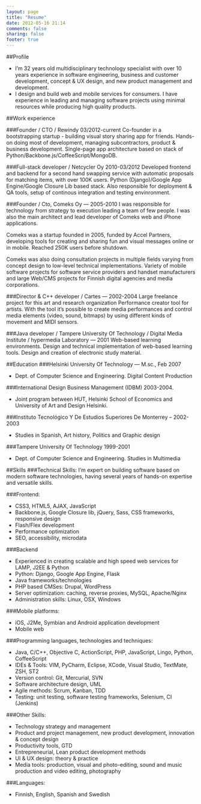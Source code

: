```yaml
---
layout: page
title: "Resume"
date: 2012-05-16 21:14
comments: false
sharing: false
footer: true
---
```

##Profile
- I’m 32 years old multidisciplinary technology specialist with over 10 years experience in software engineering, business and customer development, concept & UX design, and new product management and development.
- I design and build web and mobile services for consumers. I have experience in leading and managing software projects using minimal resources while producing high quality products.

##Work experience

###Founder / CTO / Rewindy 03/2012-current
Co-founder in a bootstrapping startup - building visual story sharing app for friends. Hands-on doing most of development, managing subcontractors, product & business development. Single-page app architecture based on stack of Python/Backbone.js/CoffeeScript/MongoDB.

###Full-stack developer / Netcycler Oy 2010-03/2012
Developed frontend and backend for a second hand swapping service with automatic proposals for matching items, with over 100K users.
Python (Django)/Google App Engine/Google Closure Lib based stack.
Also responsible for deployment & QA tools, setup of continous integration and testing envinronment.

###Founder / Cto, Comeks Oy — 2005-2010
I was responsible for technology from strategy to execution leading a team of few people. I was also the main architect and lead developer of Comeks web and iPhone applications.

Comeks was a startup founded in 2005, funded by Accel Partners, developing tools for creating and sharing fun and visual messages online or in mobile. Reached 250K users before shutdown. 

Comeks was also doing consultation projects in multiple fields varying from concept design to low-level technical implementations. Variety of mobile software projects for software service providers and handset manufacturers and large Web/CMS projects for Finnish digital agencies and media corporations.

###Director & C++ developer / Cartes — 2002-2004
Large freelance project for this art and research organization
Performance creator tool for artists. With the tool it’s possible to create
media performances and control media elements (video, sound, bitmaps)
by using different kinds of movement and MIDI sensors.

###Java developer / Tampere University Of Technology / Digital Media Institute / hypermedia Laboratory — 2001
Web-based learning environments. Design and technical implementation of web-based learning tools. Design and creation of electronic study material.

##Education
###Helsinki University Of Technology — M.sc., Feb 2007
- Dept. of Computer Science and Engineering. Digital Content Production

###International Design Business Management (IDBM) 2003-2004.
- Joint program between HUT, Helsinki School of Economics and University of
Art and Design Helsinki.

###Instituto Tecnológico Y De Estudios Superiores De Monterrey – 2002-2003
- Studies in Spanish, Art history, Politics and Graphic design

###Tampere University Of Technology 1999-2001
- Dept. of Computer Science and Engineering. Studies in Multimedia

##Skills
###Technical Skills:
I’m expert on building software based on modern software technologies,
having several years of hands-on expertise and versatile skills.

###Frontend:
- CSS3, HTML5, AJAX, JavaScript
- Backbone.js, Google Closure lib, jQuery, Sass, CSS frameworks, responsive design
- Flash/Flex development
- Performance optimization
- SEO, accessibility, microdata

###Backend
- Experienced in creating scalable and high speed web services for LAMP,
J2EE & Python
- Python: Django, Google App Engine, Flask
- Java frameworks/technologies
- PHP based CMSes: Drupal, WordPress
- Server optimization: caching, reverse proxies, MySQL, Apache/Nginx
- Administration skills: Linux, OSX, Windows

###Mobile platforms:
- iOS, J2Me, Symbian and Android application development
- Mobile web

###Programming languages, technologies and techniques:
- Java, C/C++, Objective C, ActionScript, PHP, JavaScript, Lingo, Python, CoffeeScript
- IDEs & Tools: VIM, PyCharm, Eclipse, XCode, Visual Studio, TextMate, ZSH, ST2
- Version control: Git, Mercurial, SVN
- Software architecture design, UML
- Agile methods: Scrum, Kanban, TDD
- Testing: unit testing, software testing frameworks, Selenium, CI (Jenkins)

###Other Skills:
- Technology strategy and management
- Product and project management, new product development, innovation & concept design
- Productivity tools, GTD
- Entrepreneurial, Lean product development methods
- UI & UX design: theory & practice
- Media tools: production, visual and photo-editing, sound and music production and video editing, photography

###Languages:
- Finnish, English, Spanish and Swedish